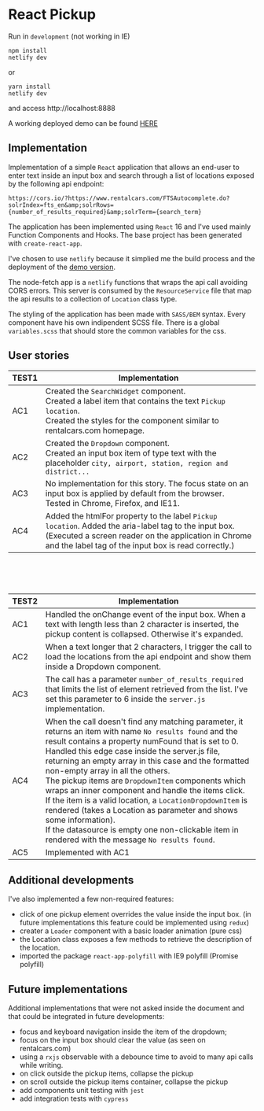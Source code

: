 # React Pickup
Run in `development` (not working in IE)
```
npm install
netlify dev
```
or
```
yarn install
netlify dev
```
and access http://localhost:8888

A working deployed demo can be found [HERE](https://react-pickup-location-demo.netlify.com)

## Implementation
Implementation of a simple `React` application that allows an end-user to enter text inside an input box and search through a list of locations exposed by the following api endpoint:

```
https://cors.io/?https://www.rentalcars.com/FTSAutocomplete.do?solrIndex=fts_en&amp;solrRows={number_of_results_required}&amp;solrTerm={search_term}
```

The application has been implemented using `React` 16 and I've used mainly Function Components and Hooks. The base project has been generated with `create-react-app`.

I've chosen to use `netlify` because it simplied me the build process and the deployment of the [demo version](https://react-pickup-location-demo.netlify.com).

The node-fetch app is a `netlify` functions that wraps the api call avoiding CORS errors.
This server is consumed by the `ResourceService` file that map the api results to a collection of `Location` class type.

The styling of the application has been made with `SASS/BEM` syntax. Every component have his own indipendent SCSS file. There is a global `variables.scss` that should store the common variables for the css.

## User stories

| TEST1 | Implementation|
| --- | ----|
| AC1 | Created the `SearchWidget` component. <br />Created a label item that contains the text `Pickup location`. <br />Created the styles for the component similar to rentalcars.com homepage.|
| AC2 | Created the `Dropdown` component. <br />Created an input box item of type text with the placeholder `city, airport, station, region and district...` |
| AC3 | No implementation for this story. The focus state on an input box is applied by default from the browser.<br /> Tested in Chrome, Firefox, and IE11. |
| AC4 | Added the htmlFor property to the label `Pickup location`. Added the aria-label tag to the input box. (Executed a screen reader on the application in Chrome and the label tag of the input box is read correctly.)|

<br/>
<br/>
<br/>

| TEST2 | Implementation |
| --- | ---|
| AC1 | Handled the onChange event of the input box. When a text with length less than 2 character is inserted,  the pickup content is collapsed. Otherwise it's expanded. |
| AC2 | When a text longer that 2 characters, I trigger the call to load the locations from the api endpoint and show them inside a Dropdown component. |
| AC3 | The call has a parameter `number_of_results_required` that limits the list of element retrieved from the list. I've set this parameter to 6 inside the `server.js` implementation. | 
| AC4 | When the call doesn't find any matching parameter, it returns an item with name `No results found` and the result contains a property numFound that is set to 0. Handled this edge case inside the server.js file, returning an empty array in this case and the formatted non-empty array in all the others. <br />The pickup items are `DropdownItem` components which wraps an inner component and handle the items click. If the item is a valid location, a `LocationDropdownItem` is rendered (takes a Location as parameter and shows some information). <br />If the datasource is empty one non-clickable item in rendered with the message `No results found`.|
| AC5 | Implemented with AC1 | 


## Additional developments

I've also implemented a few non-required features:
 - click of one pickup element overrides the value inside the input box. (in future implementations this feature could be implemented using `redux`)
 - creater a `Loader` component with a basic loader animation (pure css)
 - the Location class exposes a few methods to retrieve the description of the location.
 - imported the package `react-app-polyfill` with IE9 polyfill (Promise polyfill)


## Future implementations


Additional implementations that were not asked inside the document and that could be integrated in future developments:
 - focus and keyboard navigation inside the item of the dropdown;
 - focus on the input box should clear the value (as seen on rentalcars.com)
 - using a `rxjs` observable with a debounce time to avoid to many api calls while writing.
 - on click outside the pickup items, collapse the pickup
 - on scroll outside the pickup items container, collapse the pickup
 - add components unit testing with `jest`
 - add integration tests with `cypress`
